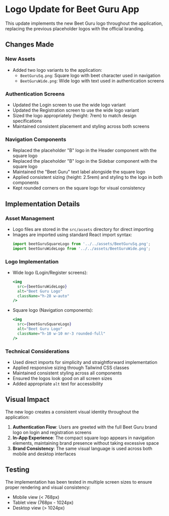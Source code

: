 # Logo Update for Beet Guru App

This update implements the new Beet Guru logo throughout the application, replacing the previous placeholder logos with the official branding.

## Changes Made

### New Assets
- Added two logo variants to the application:
  - `BeetGuruSq.png`: Square logo with beet character used in navigation
  - `BeetGuruWide.png`: Wide logo with text used in authentication screens

### Authentication Screens
- Updated the Login screen to use the wide logo variant
- Updated the Registration screen to use the wide logo variant
- Sized the logo appropriately (height: 7rem) to match design specifications
- Maintained consistent placement and styling across both screens

### Navigation Components
- Replaced the placeholder "B" logo in the Header component with the square logo
- Replaced the placeholder "B" logo in the Sidebar component with the square logo
- Maintained the "Beet Guru" text label alongside the square logo
- Applied consistent sizing (height: 2.5rem) and styling to the logo in both components
- Kept rounded corners on the square logo for visual consistency

## Implementation Details

### Asset Management
- Logo files are stored in the `src/assets` directory for direct importing
- Images are imported using standard React import syntax:
  ```javascript
  import beetGuruSquareLogo from '../../assets/BeetGuruSq.png';
  import beetGuruWideLogo from '../../assets/BeetGuruWide.png';
  ```

### Logo Implementation
- Wide logo (Login/Register screens):
  ```jsx
  <img 
    src={beetGuruWideLogo} 
    alt="Beet Guru Logo" 
    className="h-28 w-auto" 
  />
  ```

- Square logo (Navigation components):
  ```jsx
  <img 
    src={beetGuruSquareLogo} 
    alt="Beet Guru Logo" 
    className="h-10 w-10 mr-3 rounded-full" 
  />
  ```

### Technical Considerations
- Used direct imports for simplicity and straightforward implementation
- Applied responsive sizing through Tailwind CSS classes
- Maintained consistent styling across all components
- Ensured the logos look good on all screen sizes
- Added appropriate `alt` text for accessibility

## Visual Impact

The new logo creates a consistent visual identity throughout the application:

1. **Authentication Flow**: Users are greeted with the full Beet Guru brand logo on login and registration screens
2. **In-App Experience**: The compact square logo appears in navigation elements, maintaining brand presence without taking excessive space
3. **Brand Consistency**: The same visual language is used across both mobile and desktop interfaces

## Testing

The implementation has been tested in multiple screen sizes to ensure proper rendering and visual consistency:
- Mobile view (< 768px)
- Tablet view (768px - 1024px)
- Desktop view (> 1024px)
